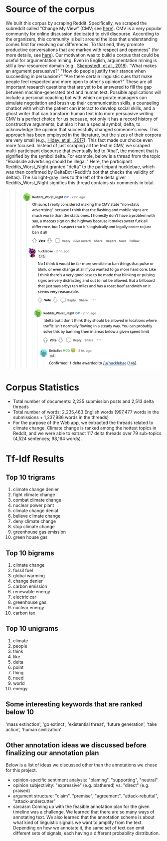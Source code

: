 # Source of the corpus
We built this corpus by scraping Reddit. Specifically, we scraped the subreddit called "Change My View" (CMV; see [here](https://www.reddit.com/r/changemyview/)). CMV is a very popular community for online discussion dedicated to civil discourse. According to the organizers, this community is built around the idea that understanding comes first for resolving our differences. To that end, they promote productive conversations that are marked with respect and openness" (for more details, see [here](https://www.reddit.com/r/changemyview/wiki/index)).
Our motivation was to build a corpus that could be useful for argumentation mining. Even in English, argumentation mining is still a low-resourced domain (e.g., [Skeppstedt, et al., 2018](https://aclanthology.org/W18-5218/)). "What makes an argument persuasive?" "How do people justify their stance when succeeding in persuasion?" "Are there certain linguistic cues that make people feel respected and more open to other's opinion?" These are all important research questions that are yet to be answered to fill the gap between machine-generated text and human text. 
Possible applications will include a personal coaching bot with which corporate managers can simulate negotiation and brush up their communication skills, a counseling chatbot with which the patient can interact to develop social skills, and a ghost writer that can transform human text into more persuasive writing. 
CMV is a perfect choice for us because, not only it has a record history of constructive arguments, but also it has a special symbol, delta, to acknowledge the opinion that successfully changed someone's view. This approach has been employed in the literature, but the sizes of their corpora are very small (e.g., [Hidey, et al., 2017](https://aclanthology.org/W17-5102/)). This fact made our choice even more focused. Instead of just scraping all the text in CMV, we scraped multi-participant discourse that eventually led to 'Aha!', the moment that is signified by the symbol delta. 
For example, below is a thread from the topic "Roadside advertising should be illegal." Here, the participant Reddits_Worst_Night granted "delta" to the participant hucklebae, which was then confirmed by DeltaBot (Reddit's bot that checks the validity of deltas). The six light-gray lines to the left of the delta giver Reddits_Worst_Night signifies this thread contains six comments in total.

<p align="center">
<img src="https://raw.githubusercontent.com/yueshengluo/yueshengluo.github.io/master/delta_thread.png" alt="delta_thread" width="500"/ >
</p>

# Corpus Statistics
- Total number of documents: 2,235 submission posts and 2,513 delta threads
- Total number of words: 2,235,463 English words (997,477 words in the submissions + 1,237,986 words in the threads)
- For the purpose of the Web app, we extracted the threads related to climate change. Climate change is ranked among the hottest topics in Reddit, and we were able to extract 117 delta threads over 79 sub-topics (4,524 sentences; 98,164 words).
# Tf-Idf Results
## Top 10 trigrams
1. climate change denier
2. fight climate change
3. combat climate change
4. nuclear power plant
5. climate change denial
6. believe climate change
7. deny climate change
8. stop climate change
9. greenhouse gas emission
10. green house gas
## Top 10 bigrams
1. climate change
2. fossil fuel
3. global warming
4. change denier
5. carbon emission
6. renewable energy
7. electric car
8. greenhouse gas
9. nuclear energy
10. carbon tax
## Top 10 unigrams
1. climate
2. people
3. think
4. like
5. delta
6. point
7. thing
8. need
9. world
10. energy
## Some interesting keywords that are ranked below 10
'mass extinction', 'go extinct', 'existential threat', 'future generation', 'take action', 'human civilization'
## Other annotation ideas we discussed before finalizing our annotation plan
Below is a list of ideas we discussed other than the annotations we chose for this project.
- opinion-specific sentiment analysis: "blaming", "supporting", "neutral"
- opinion subjectivity: "expressive" (e.g. blathered) vs. "direct" (e.g. praised)
- argument structure: "claim", "premise", "agreement", "attack-rebuttal", "attack-undercutter"
- sarcasm
Coming up with the feasible annotation plan for the given timeline was a challenge. We learned that there are so many ways of annotating text. We also learned that the annotation scheme is about what kind of linguistic signals we want to amplify from the text. Depending on how we annotate it, the same set of text can emit different sets of signals, each having a different probability distribution. 